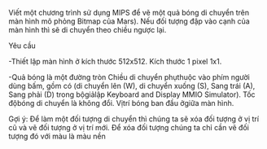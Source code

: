Viết một chương trình sử dụng MIPS để vẽ một quả bóng di chuyển trên màn hình mô phỏng Bitmap của Mars). Nếu đối tượng đập vào cạnh của màn hình thì sẽ di chuyển theo chiều ngược lại.

Yêu cầu

-Thiết lập màn hình ở kích thước 512x512. Kích thước 1 pixel 1x1.

-Quả bóng là một đường tròn Chiều di chuyển phụthuộc vào phím người dùng bấm, gồm có (di chuyển lên (W), di chuyển xuống (S), Sang trái (A), Sang phải (D) trong bộgiảlập Keyboard and Display MMIO Simulator). Tốc độbóng di chuyển là không đổi. Vịtrí bóng ban đầu ởgiữa màn hình.

Gợi ý: Để làm một đối tượng di chuyển thì chúng ta sẽ xóa đối tượng ở vị trí cũ và vẽ đối tượng ở vị trí mới. Để xóa đối tượng chúng ta chỉ cần vẽ đối tượng đó với màu là màu nền
